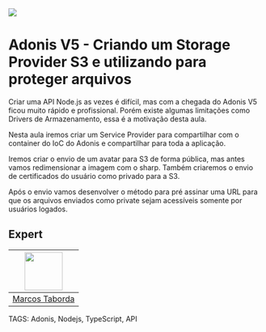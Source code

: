 <img src="https://storage.googleapis.com/golden-wind/experts-club/capa-github.svg" />

# Adonis V5 - Criando um Storage Provider S3 e utilizando para proteger arquivos

Criar uma API Node.js as vezes é difícil, mas com a chegada do Adonis V5 ficou muito rápido e profissional. Porém existe algumas limitações como Drivers de Armazenamento, essa é a motivação desta aula.

Nesta aula iremos criar um Service Provider para compartilhar com o container do IoC do Adonis e compartilhar para toda a aplicação.

Iremos criar o envio de um avatar para S3 de forma pública, mas antes vamos redimensionar a imagem com o sharp. Também criaremos o envio de certificados do usuário como privado para a S3.

Após o envio vamos desenvolver o método para pré assinar uma URL para que os arquivos enviados como private sejam acessíveis somente por usuários logados.

## Expert

| [<img src="https://avatars.githubusercontent.com/u/15224426?v=4?s=460&u=0ba16a79456c2f250e7579cb388fa18c5c2d7d65&v=4" width="75px;"/>](https://github.com/marcostaborda) |
| :----------------------------------------------------------------------------------------------------------------------------------------------------------------------: |
|                                                             [Marcos Taborda](https://github.com/marcostabora)                                                             |

TAGS: Adonis, Nodejs, TypeScript, API
